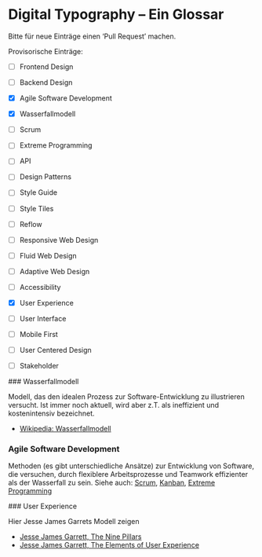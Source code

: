 # Digital Typography – Ein Glossar

Bitte für neue Einträge einen ‘Pull Request’ machen.

Provisorische Einträge:

* [ ] Frontend Design
* [ ] Backend Design
* [x] Agile Software Development
* [x] Wasserfallmodell
* [ ] Scrum
* [ ] Extreme Programming
* [ ] API
* [ ] Design Patterns
* [ ] Style Guide
* [ ] Style Tiles
* [ ] Reflow
* [ ] Responsive Web Design
* [ ] Fluid Web Design
* [ ] Adaptive Web Design
* [ ] Accessibility
* [x] User Experience
* [ ] User Interface
* [ ] Mobile First
* [ ] User Centered Design
* [ ] Stakeholder


### Wasserfallmodell

Modell, das den idealen Prozess zur Software-Entwicklung zu illustrieren versucht. Ist immer noch aktuell, wird aber z.T. als ineffizient und kostenintensiv bezeichnet.

* [Wikipedia: Wasserfallmodell](https://de.wikipedia.org/wiki/Wasserfallmodell)

### Agile Software Development

Methoden (es gibt unterschiedliche Ansätze) zur Entwicklung von Software, die versuchen, durch flexiblere Arbeitsprozesse und Teamwork effizienter als der Wasserfall zu sein.
Siehe auch: [Scrum](https://de.wikipedia.org/wiki/Scrum), [Kanban](https://de.wikipedia.org/wiki/Kanban_(Softwareentwicklung)), [Extreme Programming](https://de.wikipedia.org/wiki/Extreme_Programming)

### User Experience

Hier Jesse James Garrets Modell zeigen

* [Jesse James Garrett, The Nine Pillars](docs/9-pillars.pdf)
* [Jesse James Garrett, The Elements of User Experience](docs/elements_of_UX.pdf)
